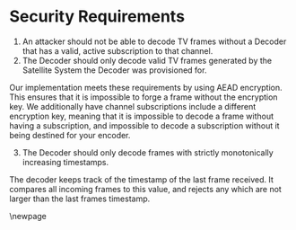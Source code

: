 # Security Requirements

1. An attacker should not be able to decode TV frames without a Decoder that has 
a valid, active subscription to that channel.
2. The Decoder should only decode valid TV frames generated by the Satellite 
System the Decoder was provisioned for.

Our implementation meets these requirements by using AEAD encryption. This
ensures that it is impossible to forge a frame without the encryption key. We
additionally have channel subscriptions include a different encryption key,
meaning that it is impossible to decode a frame without having a subscription,
and impossible to decode a subscription without it being destined for your
encoder.

3. The Decoder should only decode frames with strictly monotonically increasing 
timestamps.

The decoder keeps track of the timestamp of the last frame received. It compares
all incoming frames to this value, and rejects any which are not larger than the
last frames timestamp.

\newpage